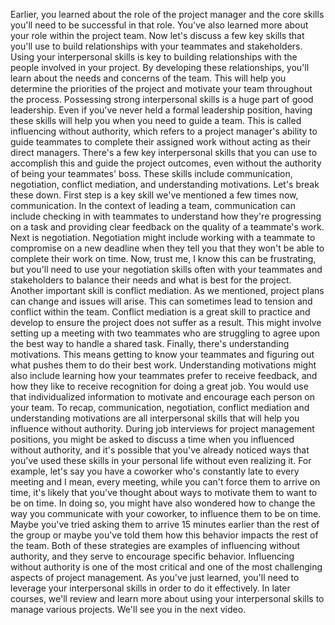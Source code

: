 Earlier, you learned about the role of the project manager and the core skills you'll need to be successful in that role. You've also learned more about your role within
the project team. Now let's discuss
a few key skills that you'll use to build relationships with your
teammates and stakeholders. Using your interpersonal
skills is key to building relationships
with the people involved in your project. By developing these
relationships, you'll learn about the needs
and concerns of the team. This will help you determine the priorities of the project and motivate your team
throughout the process. Possessing strong
interpersonal skills is a huge part of
good leadership. Even if you've never held a
formal leadership position, having these skills will help you when you
need to guide a team. This is called influencing
without authority, which refers to a project
manager's ability to guide teammates to complete their assigned work without acting as
their direct managers. There's a few key interpersonal skills that you can use to accomplish this and guide
the project outcomes, even without the authority of
being your teammates' boss. These skills include
communication, negotiation, conflict mediation, and
understanding motivations. Let's break these down. First step is a key
skill we've mentioned a few times now, communication. In the context of leading a team, communication can
include checking in with teammates to
understand how they're progressing on a
task and providing clear feedback on the
quality of a teammate's work. Next is negotiation. Negotiation might include working with a teammate to compromise on a new deadline when
they tell you that they won't be able to complete
their work on time. Now, trust me, I know
this can be frustrating, but you'll need to use your negotiation skills often
with your teammates and stakeholders to
balance their needs and what is best for the project. Another important skill
is conflict mediation. As we mentioned, project plans can change and issues will arise. This can sometimes lead to tension and conflict
within the team. Conflict mediation
is a great skill to practice and develop to ensure the project does
not suffer as a result. This might involve setting up a meeting with two
teammates who are struggling to agree upon the best way to
handle a shared task. Finally, there's
understanding motivations. This means getting to
know your teammates and figuring out what pushes
them to do their best work. Understanding motivations
might also include learning how your teammates
prefer to receive feedback, and how they like to receive recognition for
doing a great job. You would use that
individualized information to motivate and encourage
each person on your team. To recap, communication,
negotiation, conflict mediation and
understanding motivations are all interpersonal
skills that will help you influence
without authority. During job interviews for
project management positions, you might be asked to discuss a time when you influenced
without authority, and it's possible that you've already noticed ways that you've used these skills in your personal life without
even realizing it. For example, let's say
you have a coworker who's constantly late to every meeting and I mean, every meeting, while you can't force
them to arrive on time, it's likely that you've
thought about ways to motivate them to
want to be on time. In doing so, you might
have also wondered how to change the way you
communicate with your coworker, to influence them to be on time. Maybe you've tried asking them to arrive 15 minutes
earlier than the rest of the group or maybe
you've told them how this behavior impacts
the rest of the team. Both of these strategies are examples of influencing
without authority, and they serve to encourage
specific behavior. Influencing without authority
is one of the most critical and one of the most
challenging aspects of project management. As you've just learned, you'll need to leverage
your interpersonal skills in order to do it effectively. In later courses, we'll review
and learn more about using your interpersonal
skills to manage various projects. We'll
see you in the next video.
